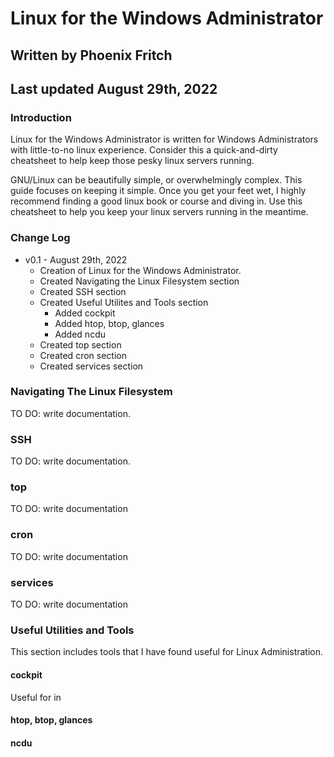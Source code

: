 # Linux for the Windows Administrator
## Written by Phoenix Fritch
## Last updated August 29th, 2022

### Introduction
Linux for the Windows Administrator is written for Windows Administrators with little-to-no linux experience.  Consider this a quick-and-dirty cheatsheet to help keep those pesky linux servers running.

GNU/Linux can be beautifully simple, or overwhelmingly complex.  This guide focuses on keeping it simple.  Once you get your feet wet, I highly recommend finding a good linux book or course and diving in.  Use this cheatsheet to help you keep your linux servers running in the meantime.

### Change Log
 - v0.1 - August 29th, 2022
	- Creation of Linux for the Windows Administrator.
	- Created Navigating the Linux Filesystem section
	- Created SSH section
	- Created Useful Utilites and Tools section
		- Added cockpit
		- Added htop, btop, glances
		- Added ncdu
	- Created top section
	- Created cron section
	- Created services section

### Navigating The Linux Filesystem
TO DO: write documentation.

### SSH
TO DO: write documentation.

### top
TO DO: write documentation

### cron
TO DO: write documentation

### services
TO DO: write documentation

### Useful Utilities and Tools
This section includes tools that I have found useful for Linux Administration.
#### cockpit
Useful for in
#### htop, btop, glances
#### ncdu
